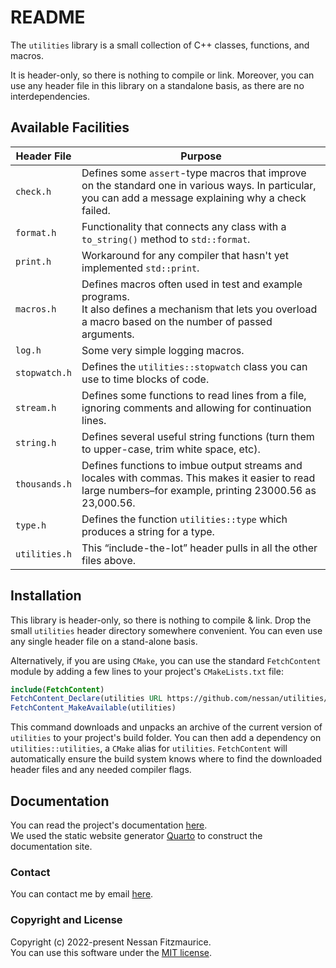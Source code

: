 # README

The `utilities` library is a small collection of C++ classes, functions, and macros.

It is header-only, so there is nothing to compile or link.
Moreover, you can use any header file in this library on a standalone basis, as there are no interdependencies.

## Available Facilities

| Header File   | Purpose                                                                                                                                                          |
| ------------- | ---------------------------------------------------------------------------------------------------------------------------------------------------------------- |
| `check.h`     | Defines some `assert`-type macros that improve on the standard one in various ways. In particular, you can add a message explaining why a check failed.          |
| `format.h`    | Functionality that connects any class with a `to_string()` method to `std::format`.                                                                              |
| `print.h`     | Workaround for any compiler that hasn't yet implemented `std::print`.                                                                                            |
| `macros.h`    | Defines macros often used in test and example programs. <br/>It also defines a mechanism that lets you overload a macro based on the number of passed arguments. |
| `log.h`       | Some very simple logging macros.                                                                                                                                 |
| `stopwatch.h` | Defines the `utilities::stopwatch` class you can use to time blocks of code.                                                                                     |
| `stream.h`    | Defines some functions to read lines from a file, ignoring comments and allowing for continuation lines.                                                         |
| `string.h`    | Defines several useful string functions (turn them to upper-case, trim white space, etc).                                                                        |
| `thousands.h` | Defines functions to imbue output streams and locales with commas. This makes it easier to read large numbers–for example, printing 23000.56 as 23,000.56.       |
| `type.h`      | Defines the function `utilities::type` which produces a string for a type.                                                                                       |
| `utilities.h` | This “include-the-lot” header pulls in all the other files above.                                                                                                |

## Installation

This library is header-only, so there is nothing to compile & link. Drop the small `utilities` header directory somewhere convenient. You can even use any single header file on a stand-alone basis.

Alternatively, if you are using `CMake`, you can use the standard `FetchContent` module by adding a few lines to your project's `CMakeLists.txt` file:

```cmake
include(FetchContent)
FetchContent_Declare(utilities URL https://github.com/nessan/utilities/releases/download/current/utilities.zip)
FetchContent_MakeAvailable(utilities)
```

This command downloads and unpacks an archive of the current version of `utilities` to your project's build folder. You can then add a dependency on `utilities::utilities`, a `CMake` alias for `utilities`. `FetchContent` will automatically ensure the build system knows where to find the downloaded header files and any needed compiler flags.

## Documentation

You can read the project's documentation [here](https://nessan.github.io/utilities/). \
We used the static website generator [Quarto](https://quarto.org) to construct the documentation site.

### Contact

You can contact me by email [here](mailto:nzznfitz+gh@icloud.com).

### Copyright and License

Copyright (c) 2022-present Nessan Fitzmaurice. \
You can use this software under the [MIT license](https://opensource.org/license/mit).
